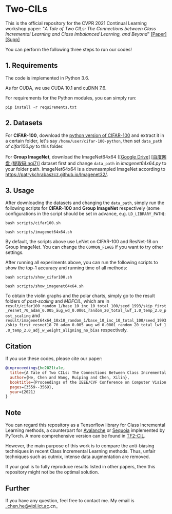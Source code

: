 # Two-CILs

This is the official repository for the CVPR 2021 Continual Learning workshop paper: "_A Tale of Two CILs: The
Connections between Class Incremental Learning and Class Imbalanced Learning, and Beyond_"
[[Paper]](https://openaccess.thecvf.com/content/CVPR2021W/CLVision/papers/He_A_Tale_of_Two_CILs_The_Connections_Between_Class_Incremental_CVPRW_2021_paper.pdf)
[[Supp]](https://openaccess.thecvf.com/content/CVPR2021W/CLVision/supplemental/He_A_Tale_of_CVPRW_2021_supplemental.pdf)

You can perform the following three steps to run our codes!

<!---
## Abstract

Catastrophic forgetting, the main challenge of Class Incremental Learning, is closely related to the classifier’s bias
due to imbalanced data, and most researchers resort to empirical techniques to remove the bias. Such anti-bias tricks
share many ideas with the field of Class Imbalanced Learning, which encourages us to reflect on why these tricks work,
and how we can design more principled solutions from a different perspective. In this paper, we comprehensively analyze
the connections and seek possible collaborations between these two fields, i.e. Class Incremental Learning and Class
Imbalanced Learning. Specifically, we first provide a panoramic view of recent bias correction tricks from the
perspective of handling class imbalance. Then, we show that an adapted post-scaling technique which originates from
Class Imbalanced Learning is on par with or even outperforms SOTA Class Incremental Learning method. Visualization via
violin plots and polar charts further sheds light on how SOTA methods address the class imbalance problem from a more
intuitive geometric perspective. These findings may encourage further infiltration between the two closely connected
fields, but also raise concerns about whether it is correct that Class Incremental Learning degenerates into a class
imbalance problem.
-->

## 1. Requirements

The code is implemented in Python 3.6.

As for CUDA, we use CUDA 10.1 and cuDNN 7.6.

For requirements for the Python modules, you can simply run:

``pip install -r requirements.txt``

## 2. Datasets

For **CIFAR-100**, download the [python version of CIFAR-100](http://www.cs.toronto.edu/~kriz/cifar-100-python.tar.gz)
and extract it in a certain folder, let's say `/home/user/cifar-100-python`, then set `data_path` of _cifar100.py_ to
this folder.

For **Group ImageNet**, download the
ImageNet64x64 ([[Google Drive]](https://drive.google.com/drive/folders/1ESWOB1C7pHjNOH12Uo0LQXPGnv7MbvPo?usp=sharing) [[百度网盘 (提取码:nqi7)]](https://pan.baidu.com/s/1KlXN-id7ybXn-zYZJv06BA)
dataset first and change `data_path` in _imagenet64x64.py_ to your folder path. ImageNet64x64 is a downsampled ImageNet
according to https://patrykchrabaszcz.github.io/Imagenet32/.

## 3. Usage

After downloading the datasets and changing the `data_path`, simply run the following scripts for **CIFAR-100** and
**Group ImageNet** respectively (some configurations in the script should be set in advance, e.g. ``LD_LIBRARY_PATH``):

`bash scripts/cifar100.sh`

`bash scripts/imagenet64x64.sh`

By default, the scripts above use LeNet on CIFAR-100 and ResNet-18 on Group ImageNet. You can change
the ``COMMON_FLAGS`` if you want to try other settings.

After running all experiments above, you can run the following scripts to show the top-1 accuracy and running time of
all methods:

`bash scripts/show_cifar100.sh`

`bash scripts/show_imagenet64x64.sh`

To obtain the violin graphs and the polar charts, simply go to the result folders of _post-scaling_ and _MDFCIL_, which
are
in ``result/cifar100_random_1/base_10_inc_10_total_100/seed_1993/skip_first_resnet_70_adam_0.005_aug_wd_0.0001_random_20_total_lwf_1.0_temp_2.0_post_scaling``
and ``result/imagenet64x64_10x10_random_1/base_10_inc_10_total_100/seed_1993/skip_first_resnet18_70_adam_0.005_aug_wd_0.0001_random_20_total_lwf_1.0_temp_2.0_adj_w_weight_aligning_no_bias``
respectively.

[//]: <> (To obtain the violin graphs and the polar charts, p)

## Citation

If you use these codes, please cite our paper:

```bibtex
@inproceedings{he2021tale,
  title={A Tale of Two CILs: The Connections Between Class Incremental Learning and Class Imbalanced Learning, and Beyond},
  author={He, Chen and Wang, Ruiping and Chen, Xilin},
  booktitle={Proceedings of the IEEE/CVF Conference on Computer Vision and Pattern Recognition Workshops},
  pages={3559--3569},
  year={2021}
}
```

## Note

You can regard this repository as a Tensorflow library for Class Incremental Learning methods, a counterpart
for [Avalanche](https://avalanche.continualai.org/) or [Sequoia](https://github.com/lebrice/Sequoia) implemented by
PyTorch. A more comprehensive version can be found in [TF2-CIL](https://github.com/TonyPod/TF2-CIL).

However, the main purpose of this work is to compare the anti-biasing techniques in recent Class Incremental Learning
methods. Thus, unfair techniques such as cutmix, intense data augmentation are removed.

If your goal is to fully reproduce results listed in other papers, then this repository might not be the optimal
solution.

## Further

If you have any question, feel free to contact me. My email is _chen.he@vipl.ict.ac.cn_